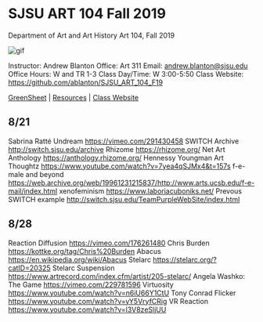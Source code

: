 **SJSU ART 104 Fall 2019**
======================
Department of Art and Art History
Art 104, Fall 2019

![gif](http://i.imgur.com/zdzDxsA.gif)

Instructor: Andrew Blanton
Office: Art 311
Email: andrew.blanton@sjsu.edu
Office Hours: W and TR 1-3
Class Day/Time: W 3:00-5:50
Class Website: https://github.com/ablanton/SJSU_ART_104_F19

[GreenSheet](https://github.com/ablanton/SJSU_ART_104_F19/blob/master/GREENSHEET.md)
| [Resources](https://github.com/ablanton/SJSU_ART_104_F19/blob/master/RESOURCES.md)
| [Class Website](https://github.com/ablanton/SJSU_ART_104_F19)

8/21
---------

Sabrina Ratté Undream https://vimeo.com/291430458
SWITCH Archive http://switch.sjsu.edu/archive
Rhizome https://rhizome.org/
Net Art Anthology https://anthology.rhizome.org/
Hennessy Youngman Art Thoughtz https://www.youtube.com/watch?v=7yea4qSJMx4&t=157s
f-e-male and beyond https://web.archive.org/web/19961231215837/http://www.arts.ucsb.edu/f-e-mail/index.html
xenofeminism https://www.laboriacuboniks.net/
Prevous SWITCH example http://switch.sjsu.edu/TeamPurpleWebSite/index.html

8/28
---------

Reaction Diffusion https://vimeo.com/176261480
Chris Burden https://kottke.org/tag/Chris%20Burden
Abacus https://en.wikipedia.org/wiki/Abacus
Stelarc https://stelarc.org/?catID=20325
Stelarc Suspension https://www.artrecord.com/index.cfm/artist/205-stelarc/
Angela Washko: The Game https://vimeo.com/229781596
Virtuosity https://www.youtube.com/watch?v=n6iU66Y1CtU
Tony Conrad Flicker https://www.youtube.com/watch?v=yY5VryfCRig
VR Reaction https://www.youtube.com/watch?v=l3V8zeSljUU
